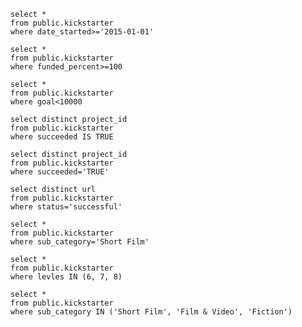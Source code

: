     select * 
    from public.kickstarter
    where date_started>='2015-01-01'
    
    select * 
    from public.kickstarter
    where funded_percent>=100
    
    select *
    from public.kickstarter
    where goal<10000
    
    select distinct project_id
    from public.kickstarter
    where succeeded IS TRUE
    
    select distinct project_id
    from public.kickstarter
    where succeeded='TRUE'

    select distinct url
    from public.kickstarter
    where status='successful'
    
    select *
    from public.kickstarter
    where sub_category='Short Film'
    
    select *
    from public.kickstarter
    where levles IN (6, 7, 8)
    
    select *
    from public.kickstarter
    where sub_category IN ('Short Film', 'Film & Video', 'Fiction')
